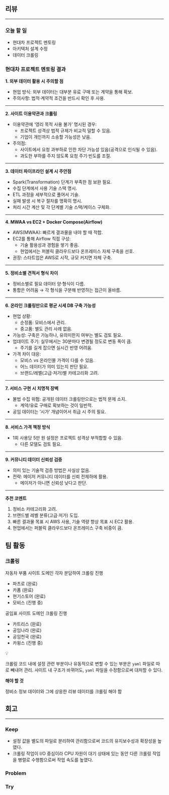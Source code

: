 ## 리뷰

---

### 오늘 할 일

- 현대차 프로젝트 멘토링
- 아키텍처 설계 수정
- 데이터 크롤링

### 현대차 프로젝트 멘토링 결과

**1. 외부 데이터 활용 시 주의할 점**

- 현업 방식: 외부 데이터는 대부분 유료 구매 또는 계약을 통해 확보.
- 주의사항: 법적·계약적 조건을 반드시 확인 후 사용.

---

**2. 사이트 이용약관과 크롤링**

- 이용약관에 ‘영리 목적 사용 불가’ 명시된 경우:
    - 프로젝트 성격상 법적 규제가 비교적 덜할 수 있음.
    - 기업이 개인까지 소송할 가능성은 낮음.
- 주의점:
    - 사이트에서 요청 과부하로 인한 차단 가능성 있음(공격으로 인식될 수 있음).
    - 과도한 부하를 주지 않도록 요청 주기·빈도를 조절.

---

**3. 데이터 파이프라인 설계 시 주안점**

- Spark(Transformation) 단계가 부족한 점 보완 필요.
- 수집 단계에서 사용 기술 스택 명시.
- ETL 과정을 세부적으로 풀어서 기술.
- 실패 발생 시 복구 절차를 명확히 명시.
- 처리 시간 계산 및 각 단계별 기술 스택/케이스 구체화.

---

**4. MWAA vs EC2 + Docker Compose(Airflow)**

- AWS(MWAA): 빠르게 결과물을 내야 할 때 적합.
- EC2를 통해 Airflow 직접 구성:
    - 기술 활용성과 경험을 쌓기 좋음.
    - 현업에서는 퍼블릭 클라우드보다 온프레미스 자체 구축을 선호.
- 권장: 스타트업은 AWS로 시작, 규모 커지면 자체 구축.

---

**5. 정비소별 견적서 형식 차이**

- 정비소별로 필요 데이터 양·형식이 다름.
- 통합은 어려움 → 각 형식을 구분해 반영하는 접근이 올바름.

---

**6. 온라인 크롤링만으로 평균 시세 DB 구축 가능성**

- 현업 상황:
    - 순정품: 모비스에서 관리.
    - 중고품: 별도 관리 사례 없음.
- 가능성: 구축은 가능하나, 유의미한지 여부는 별도 검토 필요.
- 업데이트 주기: 실무에서는 30분마다 변경될 정도로 변동 폭이 큼.
    - 주기를 길게 잡으면 실시간 반영 어려움.
- 가격 차이 대응:
    - 모비스 vs 온라인몰 가격이 다를 수 있음.
    - 어느 데이터가 의미 있는지 판단 필요.
    - 브랜드/레벨(고급·저가)별 카테고리화 고려.

---

**7. 서비스 구현 시 치명적 장벽**

- 불법 수집 위험: 공개된 데이터 크롤링만으로는 법적 문제 소지.
    - 계약/유료 구매로 확보하는 것이 일반적.
- 공임 데이터는 ‘시가’ 개념이어서 취급 시 주의 필요.

---

**8. 서비스 가격 책정 방식**

- 1회 사용당 5만 원 설정은 프로젝트 성격상 부적합할 수 있음.
    - 다른 모델도 검토 필요.

---

**9. 커뮤니티 데이터 신뢰성 검증**

- 의미 있는 기술적 검증 방법은 사실상 없음.
- 전략: 메이저 커뮤니티 데이터를 신뢰 전제하에 활용.
    - 메이저가 아니면 신뢰성 낮다고 판단.

---

**추천 코멘트**

1. 정비소 카테고리화 고려.
2. 브랜드별 레벨 분류(고급·저가) 도입.
3. 빠른 결과물 목표 시 AWS 사용, 기술 역량 향상 목표 시 EC2 활용.
4. 현업에서는 퍼블릭 클라우드보다 온프레미스 구축 비중이 큼.

## 팀 활동

### 크롤링

자동차 부품 사이트 도메인 각자 분담하여 크롤링 진행

- 파츠로 (완료)
- 카폼 (완료)
- 현기스토어 (완료)
- 모비스 (진행 중)

공임표 사이트 도메인 크롤링 진행

- 카트리스 (완료)
- 공임나라 (완료)
- 공임천국 (완료)
- 카윙스 (진행 중)

<aside>
💡

크롤링 코드 내에 설정 관련 부분이나 유동적으로 변할 수 있는 부분은 `yaml` 파일로 따로 빼내어 관리. 사이트 내 구조가 바뀌어도, `yaml` 파일을 수정함으로써 대처할 수 있다.

</aside>

**해야 할 것**

정비소 정보 데이터와 그에 상응한 리뷰 데이터를 크롤링 해야 함

## 회고

---

### Keep

- 설정 값을 별도의 파일로 분리하여 관리함으로써 코드의 유지보수성과 확장성을 높였다.
- 크롤링 작업이 I/O 중심이라 CPU 자원이 대기 상태에 있는 동안 다른 크롤링 작업을 병렬로 수행함으로써 작업 속도를 높였다.

### Problem

### Try
